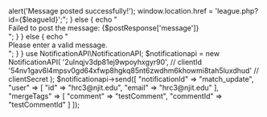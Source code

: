 <?php
include 'header.php';
include 'validation.php';
include 'leagueValidation.php';
require_once 'client_rmq_db.php';

// Fetch the leaderboard
$request = array();
$request['type'] = 'get_leaderboard';
$request['user_email'] = $leagueId;

$leaderboardResponse = createRabbitMQClientDatabase($request);
$leaderboard = $leaderboardResponse['leaderboard'];

// Fetch the messages for the league
$request = array();
$request['type'] = 'get_messages';
$request['league_id'] = $leagueId;

$messagesResponse = createRabbitMQClientDatabase($request);
$messages = $messagesResponse['messages'];

// Handle message posting
if ($_SERVER['REQUEST_METHOD'] === 'POST' && isset($_POST['message'])) {
    	$messageContent = trim($_POST['message']);

    	if (!empty($messageContent)) {
        	// Send request to post the message
        	$postRequest = array();
        	$postRequest['type'] = 'post_message';
        	$postRequest['user_id'] = $userId;
        	$postRequest['league_id'] = $leagueId;
        	$postRequest['message'] = $messageContent;

        	$postResponse = createRabbitMQClientDatabase($postRequest);

        	if ($postResponse['success']) {
            		echo "<script>alert('Message posted successfully!'); window.location.href = 'league.php?id={$leagueId}';</script>";
        	} else {
            		echo "<div class='alert alert-danger'>Failed to post the message: {$postResponse['message']}</div>";
        	}
    	} else {
        	echo "<div class='alert alert-danger'>Please enter a valid message.</div>";
    	}
}

use NotificationAPI\NotificationAPI;

$notificationapi = new NotificationAPI(
  '2ulnqjv3dp81ej9wpoyhxgyr90', // clientId
  '54nv1gav6l4mpsv0gd64xfwp8hgkq85nt6zwdhm6khowmi8tah5luxdhud' // clientSecret
);

$notificationapi->send([
  "notificationId" => "match_update",
  "user" => [
    "id" => "hrc3@njit.edu",
    "email" => "hrc3@njit.edu"
  ],
  "mergeTags" => [
    "comment" => "testComment",
    "commentId" => "testCommentId"
  ]
]);

